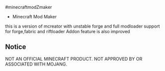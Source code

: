 


#minecraftmodZmaker
- Minecraft Mod Maker



this is a version of mcreator with unstable forge and full modloader support for forge,fabric and riftloader
Addon feature is also improved
##

## Notice

NOT AN OFFICIAL MINECRAFT PRODUCT. NOT APPROVED BY OR ASSOCIATED WITH MOJANG.
